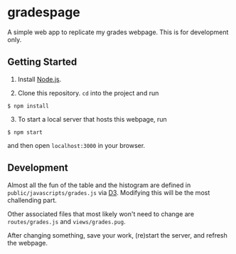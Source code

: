 # gradespage

A simple web app to replicate my grades webpage.  This is for
development only.

## Getting Started

1. Install [Node.js](https://nodejs.org/en/download/).

2. Clone this repository.  `cd` into the project and run

```
$ npm install
```

3. To start a local server that hosts this webpage, run

```
$ npm start
```

and then open `localhost:3000` in your browser.


## Development

Almost all the fun of the table and the histogram are defined in
`public/javascripts/grades.js` via [D3](https://d3js.org).  Modifying
this will be the most challending part.

Other associated files that most likely won't need to change are
`routes/grades.js` and `views/grades.pug`.

After changing something, save your work, (re)start the server, and
refresh the webpage.
